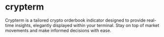 # crypterm

Crypterm is a tailored crypto orderbook indicator designed to provide real-time insights, elegantly displayed within
your terminal. Stay on top of market movements and make informed decisions with ease.
